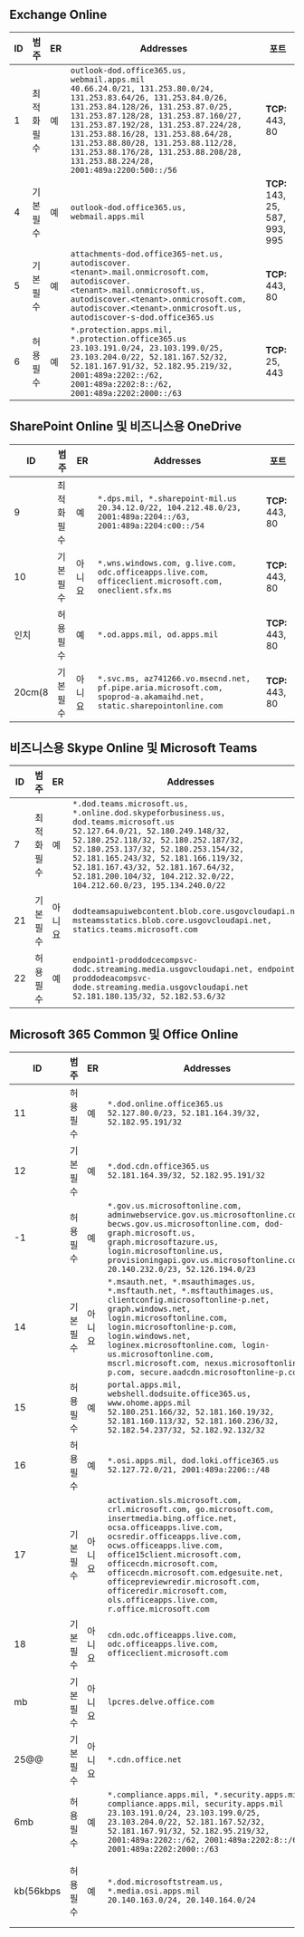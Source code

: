 <!--THIS FILE IS AUTOMATICALLY GENERATED. MANUAL CHANGES WILL BE OVERWRITTEN.-->
<!--Please contact the Office 365 Endpoints team with any questions.-->
<!--USGovDoD endpoints version 2020072800-->
<!--File generated 2020-08-18 12:00:52.1851-->

## <a name="exchange-online"></a>Exchange Online

ID | 범주 | ER | Addresses | 포트
-- | -------------------- | --- | ---------------------------------------------------------------------------------------------------------------------------------------------------------------------------------------------------------------------------------------------------------------------------------------------------------------------------------------------------------------------------------------------- | -------------------------------
1 | 최적화<BR>필수 | 예 | `outlook-dod.office365.us, webmail.apps.mil`<BR>`40.66.24.0/21, 131.253.80.0/24, 131.253.83.64/26, 131.253.84.0/26, 131.253.84.128/26, 131.253.87.0/25, 131.253.87.128/28, 131.253.87.160/27, 131.253.87.192/28, 131.253.87.224/28, 131.253.88.16/28, 131.253.88.64/28, 131.253.88.80/28, 131.253.88.112/28, 131.253.88.176/28, 131.253.88.208/28, 131.253.88.224/28, 2001:489a:2200:500::/56` | **TCP:** 443, 80
4  | 기본<BR>필수 | 예 | `outlook-dod.office365.us, webmail.apps.mil` | **TCP:** 143, 25, 587, 993, 995
5  | 기본<BR>필수 | 예 | `attachments-dod.office365-net.us, autodiscover.<tenant>.mail.onmicrosoft.com, autodiscover.<tenant>.mail.onmicrosoft.us, autodiscover.<tenant>.onmicrosoft.com, autodiscover.<tenant>.onmicrosoft.us, autodiscover-s-dod.office365.us` | **TCP:** 443, 80
6  | 허용<BR>필수 | 예 | `*.protection.apps.mil, *.protection.office365.us`<BR>`23.103.191.0/24, 23.103.199.0/25, 23.103.204.0/22, 52.181.167.52/32, 52.181.167.91/32, 52.182.95.219/32, 2001:489a:2202::/62, 2001:489a:2202:8::/62, 2001:489a:2202:2000::/63` | **TCP:** 25, 443

## <a name="sharepoint-online-and-onedrive-for-business"></a>SharePoint Online 및 비즈니스용 OneDrive

ID | 범주 | ER | Addresses | 포트
-- | -------------------- | --- | ------------------------------------------------------------------------------------------------------------------- | ----------------
9  | 최적화<BR>필수 | 예 | `*.dps.mil, *.sharepoint-mil.us`<BR>`20.34.12.0/22, 104.212.48.0/23, 2001:489a:2204::/63, 2001:489a:2204:c00::/54` | **TCP:** 443, 80
10  | 기본<BR>필수 | 아니요 | `*.wns.windows.com, g.live.com, odc.officeapps.live.com, officeclient.microsoft.com, oneclient.sfx.ms` | **TCP:** 443, 80
인치 | 허용<BR>필수 | 예 | `*.od.apps.mil, od.apps.mil` | **TCP:** 443, 80
20cm(8 | 기본<BR>필수 | 아니요 | `*.svc.ms, az741266.vo.msecnd.net, pf.pipe.aria.microsoft.com, spoprod-a.akamaihd.net, static.sharepointonline.com` | **TCP:** 443, 80

## <a name="skype-for-business-online-and-microsoft-teams"></a>비즈니스용 Skype Online 및 Microsoft Teams

ID | 범주 | ER | Addresses | 포트
-- | -------------------- | --- | -------------------------------------------------------------------------------------------------------------------------------------------------------------------------------------------------------------------------------------------------------------------------------------------------------------------------------------------------------- | -----------------------------------------------
7 | 최적화<BR>필수 | 예 | `*.dod.teams.microsoft.us, *.online.dod.skypeforbusiness.us, dod.teams.microsoft.us`<BR>`52.127.64.0/21, 52.180.249.148/32, 52.180.252.118/32, 52.180.252.187/32, 52.180.253.137/32, 52.180.253.154/32, 52.181.165.243/32, 52.181.166.119/32, 52.181.167.43/32, 52.181.167.64/32, 52.181.200.104/32, 104.212.32.0/22, 104.212.60.0/23, 195.134.240.0/22` | **TCP:** 443<BR>**UDP:** 3478, 3479, 3480, 3481
 21 | 기본<BR>필수 | 아니요 | `dodteamsapuiwebcontent.blob.core.usgovcloudapi.net, msteamsstatics.blob.core.usgovcloudapi.net, statics.teams.microsoft.com` | **TCP:** 443
22 | 허용<BR>필수 | 예 | `endpoint1-proddodcecompsvc-dodc.streaming.media.usgovcloudapi.net, endpoint1-proddodeacompsvc-dode.streaming.media.usgovcloudapi.net`<BR>`52.181.180.135/32, 52.182.53.6/32` | **TCP:** 443

## <a name="microsoft-365-common-and-office-online"></a>Microsoft 365 Common 및 Office Online

ID | 범주 | ER | Addresses | 포트
-- | ------------------- | --- | ---------------------------------------------------------------------------------------------------------------------------------------------------------------------------------------------------------------------------------------------------------------------------------------------------------------------------------------------------------------------------------------------- | ------------------------------------
11  | 허용<BR>필수 | 예 | `*.dod.online.office365.us`<BR>`52.127.80.0/23, 52.181.164.39/32, 52.182.95.191/32` | **TCP:** 443
12  | 기본<BR>필수 | 예 | `*.dod.cdn.office365.us`<BR>`52.181.164.39/32, 52.182.95.191/32` | **TCP:** 443
-1 | 허용<BR>필수 | 예 | `*.gov.us.microsoftonline.com, adminwebservice.gov.us.microsoftonline.com, becws.gov.us.microsoftonline.com, dod-graph.microsoft.us, graph.microsoftazure.us, login.microsoftonline.us, provisioningapi.gov.us.microsoftonline.com`<BR>`20.140.232.0/23, 52.126.194.0/23` | **TCP:** 443
14  | 기본<BR>필수 | 아니요 | `*.msauth.net, *.msauthimages.us, *.msftauth.net, *.msftauthimages.us, clientconfig.microsoftonline-p.net, graph.windows.net, login.microsoftonline.com, login.microsoftonline-p.com, login.windows.net, loginex.microsoftonline.com, login-us.microsoftonline.com, mscrl.microsoft.com, nexus.microsoftonline-p.com, secure.aadcdn.microsoftonline-p.com` | **TCP:** 443
15  | 허용<BR>필수 | 예 | `portal.apps.mil, webshell.dodsuite.office365.us, www.ohome.apps.mil`<BR>`52.180.251.166/32, 52.181.160.19/32, 52.181.160.113/32, 52.181.160.236/32, 52.182.54.237/32, 52.182.92.132/32` | **TCP:** 443
16  | 허용<BR>필수 | 예 | `*.osi.apps.mil, dod.loki.office365.us`<BR>`52.127.72.0/21, 2001:489a:2206::/48` | **TCP:** 443
17  | 기본<BR>필수 | 아니요 | `activation.sls.microsoft.com, crl.microsoft.com, go.microsoft.com, insertmedia.bing.office.net, ocsa.officeapps.live.com, ocsredir.officeapps.live.com, ocws.officeapps.live.com, office15client.microsoft.com, officecdn.microsoft.com, officecdn.microsoft.com.edgesuite.net, officepreviewredir.microsoft.com, officeredir.microsoft.com, ols.officeapps.live.com, r.office.microsoft.com` | **TCP:** 443, 80
18  | 기본<BR>필수 | 아니요 | `cdn.odc.officeapps.live.com, odc.officeapps.live.com, officeclient.microsoft.com` | **TCP:** 443, 80
mb | 기본<BR>필수 | 아니요 | `lpcres.delve.office.com` | **TCP:** 443
25@@ | 기본<BR>필수 | 아니요 | `*.cdn.office.net` | **TCP:** 443
6mb | 허용<BR>필수 | 예 | `*.compliance.apps.mil, *.security.apps.mil, compliance.apps.mil, security.apps.mil`<BR>`23.103.191.0/24, 23.103.199.0/25, 23.103.204.0/22, 52.181.167.52/32, 52.181.167.91/32, 52.182.95.219/32, 2001:489a:2202::/62, 2001:489a:2202:8::/62, 2001:489a:2202:2000::/63` | **TCP:** 443, 80
kb(56kbps | 허용<BR>필수 | 예 | `*.dod.microsoftstream.us, *.media.osi.apps.mil`<BR>`20.140.163.0/24, 20.140.164.0/24` | **TCP:** 1935, 1936, 2935, 2936, 443
